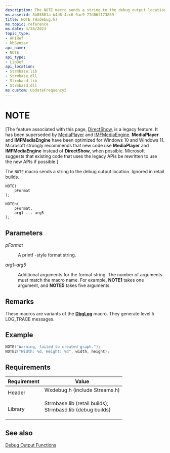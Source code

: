 ```yaml
---
description: The NOTE macro sends a string to the debug output location. Ignored in retail builds.
ms.assetid: 8b85861a-b4d6-4cc6-9ac9-77d06f173869
title: NOTE (Wxdebug.h)
ms.topic: reference
ms.date: 4/26/2023
topic_type: 
- APIRef
- kbSyntax
api_name: 
- NOTE
api_type: 
- LibDef
api_location: 
- Strmbase.lib
- Strmbase.dll
- Strmbasd.lib
- Strmbasd.dll
ms.custom: UpdateFrequency5
---
```


# NOTE

\[The feature associated with this page, [DirectShow](/windows/win32/directshow/directshow), is a legacy feature. It has been superseded by [MediaPlayer](/uwp/api/Windows.Media.Playback.MediaPlayer) and [IMFMediaEngine](/windows/win32/api/mfmediaengine/nn-mfmediaengine-imfmediaengine). **MediaPlayer** and **IMFMediaEngine** have been optimized for Windows 10 and Windows 11. Microsoft strongly recommends that new code use **MediaPlayer** and **IMFMediaEngine** instead of **DirectShow**, when possible. Microsoft suggests that existing code that uses the legacy APIs be rewritten to use the new APIs if possible.\]

The `NOTE` macro sends a string to the debug output location. Ignored in retail builds.

``` syntax
NOTE(
    pFormat
);

NOTEn(
    pFormat,
    arg1 ... arg5
);
```

## Parameters

<dl> <dt>

<span id="pFormat"></span><span id="pformat"></span><span id="PFORMAT"></span>*pFormat*
</dt> <dd>

A printf -style format string.

</dd> <dt>

<span id="arg1arg5"></span><span id="ARG1ARG5"></span>*arg1*–*arg5*
</dt> <dd>

Additional arguments for the format string. The number of arguments must match the macro name. For example, **NOTE1** takes one argument, and **NOTE5** takes five arguments.

</dd> </dl>

## Remarks

These macros are variants of the [**DbgLog**](dbglog.md) macro. They generate level 5 LOG\_TRACE messages.

## Example


```C++
NOTE("Warning, failed to created graph.");
NOTE2("Width: %d, Height: %d", width, height);
```



## Requirements



| Requirement | Value |
|--------------------|--------------------------------------------------------------------------------------------------------------------------------------------------------------------------------------------|
| Header<br/>  | <dl> <dt>Wxdebug.h (include Streams.h)</dt> </dl>                                                                                   |
| Library<br/> | <dl> <dt>Strmbase.lib (retail builds); </dt> <dt>Strmbasd.lib (debug builds)</dt> </dl> |



## See also

<dl> <dt>

[Debug Output Functions](debug-output-functions.md)
</dt> </dl>

 

 




